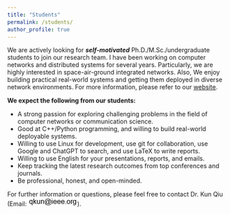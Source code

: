 ```yaml
---
title: "Students"
permalink: /students/
author_profile: true
---
```


We are actively looking for **_self-motivated_** Ph.D./M.Sc./undergraduate students to join our research team. I have been working on computer networks and distributed systems for several years. Particularly, we are highly interested in space-air-ground integrated networks. Also, We enjoy building practical real-world systems and getting them deployed in diverse network environments. For more information, please refer to our [website](https://inc.fudan.edu.cn/incenglish/).

**We expect the following from our students:**
* A strong passion for exploring challenging problems in the field of computer networks or communication science.
* Good at C++/Python programming, and willing to build real-world deployable systems.
* Willing to use Linux for development, use git for collaboration, use Google and ChatGPT to search, and use LaTeX to write reports.
* Willing to use English for your presentations, reports, and emails.
* Keep tracking the latest research outcomes from top conferences and journals.
* Be professional, honest, and open-minded.

For further information or questions, please feel free to contact Dr. Kun Qiu (Email: ![Email](https://github.com/flyfox141/flyfox141.github.io/blob/master/images/email.png?raw=true)).
